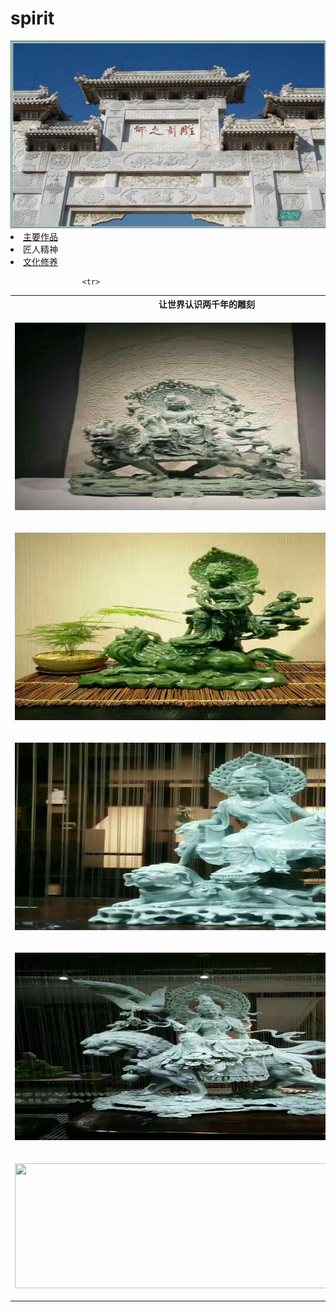 # spirit
<html>
<head>
<meta charset="utf-8"/>
</head>

<body>      	
<img src="https://github.com/liruida/cangku1/blob/master/5.jpg?raw=true" width="1400px" height="300px">
<li><a href="https://liruida.github.io/weixin/">主要作品</a></li>

<li>匠人精神</li>
<li><a href="https://liruida.github.io/culture/">文化修养</a></li>
<table>
<tr>
<th colspan="2">让世界认识两千年的雕刻</th>
</tr>
<tr>
<td><p> <img src="https://github.com/liruida/cangku1/blob/master/6.jpg?raw=true" width="600" height="300" /></p>
</td>
<td></td>
</tr>

<tr>
<td><p> <img src="https://github.com/liruida/cangku1/blob/master/7.jpg?raw=true
" width="600" height="300" /></p>
</td>
<td></td>
</tr>
<tr>
<td><p> <img src="https://github.com/liruida/cangku1/blob/master/8.jpg?raw=true
" width="600" height="300" /></p>
</td>
<td></td>
</tr>
<tr>
<td><p> <img src="https://github.com/liruida/cangku1/blob/master/10.jpg?raw=true
" width="600" height="300" /></p>
</td>
<td></td>
</tr>


					<tr>
<td><p> <img src="https://github.com/liruida/cangku1/blob/master/11.jpg?raw=true

" width="600" height="200" /></p>
</td>
<td></td>
</tr>


